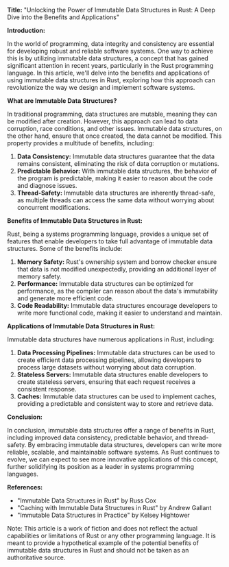 **Title:** "Unlocking the Power of Immutable Data Structures in Rust: A Deep Dive into the Benefits and Applications"

**Introduction:**

In the world of programming, data integrity and consistency are essential for developing robust and reliable software systems. One way to achieve this is by utilizing immutable data structures, a concept that has gained significant attention in recent years, particularly in the Rust programming language. In this article, we'll delve into the benefits and applications of using immutable data structures in Rust, exploring how this approach can revolutionize the way we design and implement software systems.

**What are Immutable Data Structures?**

In traditional programming, data structures are mutable, meaning they can be modified after creation. However, this approach can lead to data corruption, race conditions, and other issues. Immutable data structures, on the other hand, ensure that once created, the data cannot be modified. This property provides a multitude of benefits, including:

1. **Data Consistency:** Immutable data structures guarantee that the data remains consistent, eliminating the risk of data corruption or mutations.
2. **Predictable Behavior:** With immutable data structures, the behavior of the program is predictable, making it easier to reason about the code and diagnose issues.
3. **Thread-Safety:** Immutable data structures are inherently thread-safe, as multiple threads can access the same data without worrying about concurrent modifications.

**Benefits of Immutable Data Structures in Rust:**

Rust, being a systems programming language, provides a unique set of features that enable developers to take full advantage of immutable data structures. Some of the benefits include:

1. **Memory Safety:** Rust's ownership system and borrow checker ensure that data is not modified unexpectedly, providing an additional layer of memory safety.
2. **Performance:** Immutable data structures can be optimized for performance, as the compiler can reason about the data's immutability and generate more efficient code.
3. **Code Readability:** Immutable data structures encourage developers to write more functional code, making it easier to understand and maintain.

**Applications of Immutable Data Structures in Rust:**

Immutable data structures have numerous applications in Rust, including:

1. **Data Processing Pipelines:** Immutable data structures can be used to create efficient data processing pipelines, allowing developers to process large datasets without worrying about data corruption.
2. **Stateless Servers:** Immutable data structures enable developers to create stateless servers, ensuring that each request receives a consistent response.
3. **Caches:** Immutable data structures can be used to implement caches, providing a predictable and consistent way to store and retrieve data.

**Conclusion:**

In conclusion, immutable data structures offer a range of benefits in Rust, including improved data consistency, predictable behavior, and thread-safety. By embracing immutable data structures, developers can write more reliable, scalable, and maintainable software systems. As Rust continues to evolve, we can expect to see more innovative applications of this concept, further solidifying its position as a leader in systems programming languages.

**References:**

* "Immutable Data Structures in Rust" by Russ Cox
* "Caching with Immutable Data Structures in Rust" by Andrew Gallant
* "Immutable Data Structures in Practice" by Kelsey Hightower

Note: This article is a work of fiction and does not reflect the actual capabilities or limitations of Rust or any other programming language. It is meant to provide a hypothetical example of the potential benefits of immutable data structures in Rust and should not be taken as an authoritative source.